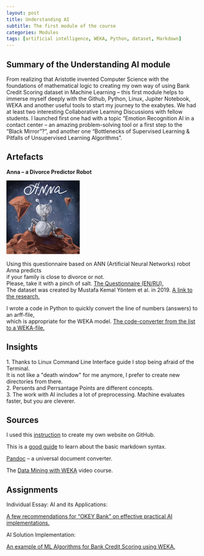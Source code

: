 ```yaml
---
layout: post
title: Understanding AI
subtitle: The first module of the course
categories: Modules
tags: [artificial intelligence, WEKA, Python, dataset, Markdown]
---
```


## Summary of the Understanding AI module

From realizing that Aristotle invented Computer Science with the foundations of mathematical logic to creating my own way of using Bank Credit Scoring dataset in Machine Learning – this first module helps to immerse myself deeply with the Github, Python, Linux, Jupiter Notebook, WEKA and another useful tools to start my journey to the exabytes. We had at least two interesting Collaborative Learning Discussions with fellow students. I launched first one had with a topic “Emotion Recognition AI in a contact center – an amazing problem-solving tool or a first step to the “Black Mirror”?”, and another one “Bottlenecks of Supervised Learning & Pitfalls of Unsupervised Learning Algorithms”.

## Artefacts

**Anna – a Divorce Predictor Robot**

   ![Anna](/assets/images/banners/Anna.jpg)

<p> Using this questionnaire based on ANN (Artificial Neural Networks) robot Anna predicts<br>
  if your family is close to divorce or not.<br>
Please, take it with a pinch of salt. 
<a href="/Questions%20Sheet%20for%20AI%20Divorce%20evaluate.docx">The Questionnaire (EN/RU).</a><br> 
The dataset was created by Mustafa Kemal Yöntem et al. in 2019.
<a href="https://www.researchgate.net/publication/334170931_DIVORCE_PREDICTION_USING_CORRELATION_BASED_FEATURE_SELECTION_AND_ARTIFICIAL_NEURAL_NETWORKS" target="_blank">A link to the research.</a></p>
I wrote a code in Python to quickly convert the line of numbers (answers) to an arff-file,<br>
which is appropriate for the WEKA model.
<a href="https://github.com/Vasilisalook/vasilisalook.github.io/blob/main/code_convertor_for_WEKA.txt">The code-converter from the list to a WEKA-file.</a><br> 

## Insights

<p>1. Thanks to Linux Command Line Interface guide I stop being afraid of the Terminal.<br>
It is not like a "death window" for me anymore, I prefer to create new directories from there.<br>
2. Persents and Perrsantage Points are different concepts.<br>
3. The work with AI includes a lot of preprocessing. Machine evaluates faster, but you are cleverer.</p>

## Sources

I used this [instruction](https://www.youtube.com/watch?v=TRIys0HLJuU) to create my own website on GitHub.

This is a [good guide](https://www.markdownguide.org/basic-syntax/) to learn about the basic markdown syntax.

[Pandoc](https://pandoc.org/index.html?dm_t=0,0,0,0,0) – a universal document converter.

The [Data Mining with WEKA](https://youtu.be/LcHw2ph6bss) video course.

## Assignments


Individual Essay: AI and its Applications:

[A few recommendations for “OKEY Bank” on effective practical AI implementations.](https://github.com/Vasilisalook/vasilisalook.github.io/blob/main/!Essay%20AI%20and%20Apps.docx)

AI Solution Implementation:

[An example of ML Algorithms for Bank Credit Scoring using WEKA.](https://github.com/Vasilisalook/vasilisalook.github.io/blob/main/!AI%20Solution%20Implementation.docx)



